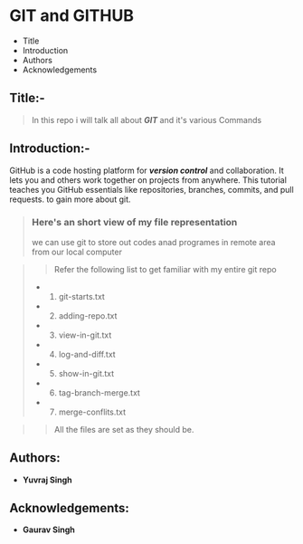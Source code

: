 # GIT and GITHUB
 
 - Title
 - Introduction 
 - Authors
 - Acknowledgements

## Title:-

 > In this repo i will talk all about ***GIT*** and it's various Commands

## Introduction:-

GitHub is a code hosting platform for ***version control*** and collaboration. It lets you and others work together on projects from anywhere. This tutorial teaches you GitHub essentials like repositories, branches, commits, and pull requests.
to gain more about git.

> ### Here's an short view of my file representation 
> we can use git to store out codes anad programes in remote area from our local computer

>> Refer the following list to get familiar with my entire git repo
> - 1. git-starts.txt
> - 2. adding-repo.txt
> - 3. view-in-git.txt
> - 4. log-and-diff.txt
> - 5. show-in-git.txt
> - 6. tag-branch-merge.txt
> - 7. merge-conflits.txt

>> All the files are set as they should be. 

## Authors:

 - **Yuvraj Singh**

## Acknowledgements:

 - **Gaurav Singh**

